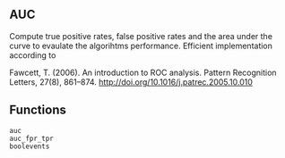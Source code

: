 ## AUC

Compute true positive rates, false positive rates and the area under the curve to evaulate the algorihtms performance.
Efficient implementation according to

Fawcett, T. (2006). An introduction to ROC analysis. Pattern Recognition Letters, 27(8), 861–874. http://doi.org/10.1016/j.patrec.2005.10.010

## Functions

```@docs
auc
auc_fpr_tpr
boolevents
```